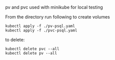 pv and pvc used with minikube for local testing

From the directory run following to create volumes
```
kubectl apply -f ./pv-psql.yaml
kubectl apply -f ./pvc-psql.yaml
```

to delete:
```
kubectl delete pvc --all
kubectl delete pv --all
```

